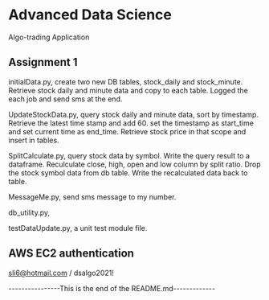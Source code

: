 # Advanced Data Science 
Algo-trading Application 

## Assignment 1
initialData.py, create two new DB tables, stock_daily and stock_minute. Retrieve stock daily and minute data and copy to each table. Logged the each job and send sms at the end.

UpdateStockData.py, query stock daily and minute data, sort by timestamp. Retrieve the latest time stamp and add 60. set 
the timestamp as start_time and set current time as end_time. Retrieve stock price in that scope and insert in tables. 

SplitCalculate.py, query stock data by symbol. Write the query result to a dataframe. Reculculate close, high, open and low column by split ratio. Drop the stock symbol data from db table. Write the recalculated data back to table. 

MessageMe.py, send sms message to my number.

db_utility.py, 

testDataUpdate.py, a unit test module file. 



## AWS EC2 authentication

sli6@hotmail.com / dsalgo2021!







----------------This is the end of the README.md-------------

